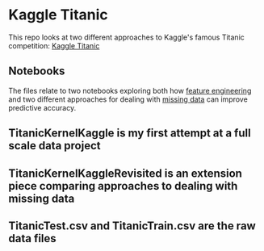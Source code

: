 # Kaggle Titanic

This repo looks at two different approaches to Kaggle's famous Titanic competition: [Kaggle Titanic](https://www.kaggle.com/c/titanic)

## Notebooks

The files relate to two notebooks exploring both how [feature engineering](https://www.kaggle.com/harryem/feature-engineering-on-the-titanic-for-0-81339) and two different approaches for dealing with [missing data](https://www.kaggle.com/harryem/titanic-comparing-two-approaches-for-missing-data) can improve predictive accuracy.

## TitanicKernelKaggle is my first attempt at a full scale data project

## TitanicKernelKaggleRevisited is an extension piece comparing approaches to dealing with missing data

## TitanicTest.csv and TitanicTrain.csv are the raw data files
